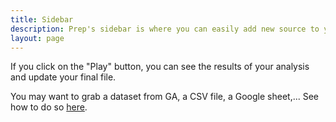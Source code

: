 ```yaml
---
title: Sidebar
description: Prep's sidebar is where you can easily add new source to your dataflow.
layout: page
---
```


If you click on the "Play" button, you can see the results of your analysis and update your final file.

You may want to grab a dataset from GA, a CSV file, a Google sheet,...
See how to do so [here]({{site.url}}/{{site.baseurl}}/prep/connectors/our_sources.html). 
